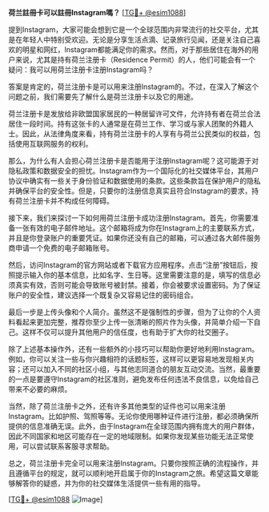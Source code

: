 **荷兰註冊卡可以註冊Instagram嗎？** [[TG💪+ @esim1088](https://t.me/s/esim1088)]

提到Instagram，大家可能会想到它是一个全球范围内非常流行的社交平台，尤其是在年轻人中特别受欢迎。无论是分享生活点滴、记录旅行见闻，还是关注自己喜欢的明星和网红，Instagram都能满足你的需求。然而，对于那些居住在海外的用户来说，尤其是持有荷兰注册卡（Residence Permit）的人，他们可能会有一个疑问：我可以用荷兰注册卡注册Instagram吗？

答案是肯定的，荷兰注册卡是可以用来注册Instagram的。不过，在深入了解这个问题之前，我们需要先了解什么是荷兰注册卡以及它的用途。

荷兰注册卡是发放给非欧盟国家居民的一种居留许可文件，允许持有者在荷兰合法居住一段时间。持有这张卡的人通常是在荷兰工作、学习或与家人团聚的外籍人士。因此，从法律角度来看，持有荷兰注册卡的人享有与荷兰公民类似的权益，包括使用互联网服务的权利。

那么，为什么有人会担心荷兰注册卡是否能用于注册Instagram呢？这可能源于对隐私政策和数据安全的担忧。Instagram作为一个国际化的社交媒体平台，其用户协议中确实有一些关于身份验证和数据使用的条款。这些条款旨在保护用户的隐私并确保平台的安全性。但是，只要你的注册信息真实且符合Instagram的要求，持有荷兰注册卡并不构成任何障碍。

接下来，我们来探讨一下如何用荷兰注册卡成功注册Instagram。首先，你需要准备一张有效的电子邮件地址。这个邮箱将成为你在Instagram上的主要联系方式，并且是你登录账户的重要凭证。如果你还没有自己的邮箱，可以通过各大邮件服务商申请一个免费的电子邮箱账号。

然后，访问Instagram的官方网站或者下载官方应用程序。点击“注册”按钮后，按照提示输入你的基本信息，比如名字、生日等。这里需要注意的是，填写的信息必须真实有效，否则可能会导致账号被封禁。接着，你会被要求设置密码。为了保证账户的安全性，建议选择一个既复杂又容易记住的密码组合。

最后一步是上传头像和个人简介。虽然这不是强制性的步骤，但为了让你的个人资料看起来更加完整，推荐你至少上传一张清晰的照片作为头像，并简单介绍一下自己。这样不仅可以提升其他用户的信任度，也有助于扩大你的社交圈子。

除了上述基本操作外，还有一些额外的小技巧可以帮助你更好地利用Instagram。例如，你可以关注一些与你兴趣相符的话题标签，这样可以更容易地发现相关内容；还可以加入不同的社区小组，与其他志同道合的朋友互动交流。当然，最重要的一点是要遵守Instagram的社区准则，避免发布任何违法不良信息，以免给自己带来不必要的麻烦。

当然，除了荷兰注册卡之外，还有许多其他类型的证件也可以用来注册Instagram。比如护照、驾照等等。无论你使用哪种证件进行注册，都必须确保所提供的信息准确无误。此外，由于Instagram在全球范围内拥有庞大的用户群体，因此不同国家和地区可能存在一定的地域限制。如果你发现某些功能无法正常使用，可以尝试联系客服寻求帮助。

总之，荷兰注册卡完全可以用来注册Instagram。只要你按照正确的流程操作，并且遵循平台的规定，就可以顺利地开启属于你的Instagram之旅。希望这篇文章能够解答你的疑惑，并为你的社交媒体生活提供一些有用的指导。

[[TG💪+ @esim1088](https://t.me/s/esim1088) ![Image](https://i.postimg.cc/4NQfJmqS/Snipaste-2025-05-13-00-14-12.png)]